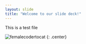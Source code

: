 ```yaml
---
layout: slide
title: "Welcome to our slide deck!"
---
```


This is a test file

![femalecodertocat](https://octodex.github.com/images/femalecodertocat.png)
{: .center}
